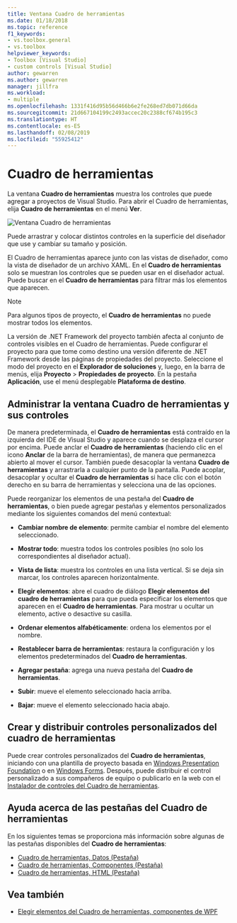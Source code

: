 ```yaml
---
title: Ventana Cuadro de herramientas
ms.date: 01/18/2018
ms.topic: reference
f1_keywords:
- vs.toolbox.general
- vs.toolbox
helpviewer_keywords:
- Toolbox [Visual Studio]
- custom controls [Visual Studio]
author: gewarren
ms.author: gewarren
manager: jillfra
ms.workload:
- multiple
ms.openlocfilehash: 1331f416d95b56d466b6e2fe268ed7db071d66da
ms.sourcegitcommit: 21d667104199c2493accec20c2388cf674b195c3
ms.translationtype: HT
ms.contentlocale: es-ES
ms.lasthandoff: 02/08/2019
ms.locfileid: "55925412"
---
```

# <a name="toolbox"></a>Cuadro de herramientas

La ventana **Cuadro de herramientas** muestra los controles que puede agregar a proyectos de Visual Studio. Para abrir el Cuadro de herramientas, elija **Cuadro de herramientas** en el menú **Ver**.

![Ventana Cuadro de herramientas](media/toolbox.png)

Puede arrastrar y colocar distintos controles en la superficie del diseñador que use y cambiar su tamaño y posición.

El Cuadro de herramientas aparece junto con las vistas de diseñador, como la vista de diseñador de un archivo XAML. En el **Cuadro de herramientas** solo se muestran los controles que se pueden usar en el diseñador actual. Puede buscar en el **Cuadro de herramientas** para filtrar más los elementos que aparecen.

> [!NOTE]
> Para algunos tipos de proyecto, el **Cuadro de herramientas** no puede mostrar todos los elementos.

La versión de .NET Framework del proyecto también afecta al conjunto de controles visibles en el Cuadro de herramientas. Puede configurar el proyecto para que tome como destino una versión diferente de .NET Framework desde las páginas de propiedades del proyecto. Seleccione el modo del proyecto en el **Explorador de soluciones** y, luego, en la barra de menús, elija **Proyecto** > **Propiedades de proyecto**. En la pestaña **Aplicación**, use el menú desplegable **Plataforma de destino**.

## <a name="manage-the-toolbox-window-and-its-controls"></a>Administrar la ventana Cuadro de herramientas y sus controles

De manera predeterminada, el **Cuadro de herramientas** está contraído en la izquierda del IDE de Visual Studio y aparece cuando se desplaza el cursor por encima. Puede anclar el **Cuadro de herramientas** (haciendo clic en el icono **Anclar** de la barra de herramientas), de manera que permanezca abierto al mover el cursor. También puede desacoplar la ventana **Cuadro de herramientas** y arrastrarla a cualquier punto de la pantalla. Puede acoplar, desacoplar y ocultar el **Cuadro de herramientas** si hace clic con el botón derecho en su barra de herramientas y selecciona una de las opciones.

Puede reorganizar los elementos de una pestaña del **Cuadro de herramientas**, o bien puede agregar pestañas y elementos personalizados mediante los siguientes comandos del menú contextual:

- **Cambiar nombre de elemento**: permite cambiar el nombre del elemento seleccionado.

- **Mostrar todo**: muestra todos los controles posibles (no solo los correspondientes al diseñador actual).

- **Vista de lista**: muestra los controles en una lista vertical. Si se deja sin marcar, los controles aparecen horizontalmente.

- **Elegir elementos**: abre el cuadro de diálogo **Elegir elementos del cuadro de herramientas** para que pueda especificar los elementos que aparecen en el **Cuadro de herramientas**. Para mostrar u ocultar un elemento, active o desactive su casilla.

- **Ordenar elementos alfabéticamente**: ordena los elementos por el nombre.

- **Restablecer barra de herramientas**: restaura la configuración y los elementos predeterminados del **Cuadro de herramientas**.

- **Agregar pestaña**: agrega una nueva pestaña del **Cuadro de herramientas**.

- **Subir**: mueve el elemento seleccionado hacia arriba.

- **Bajar**: mueve el elemento seleccionado hacia abajo.

## <a name="create-and-distribute-custom-toolbox-controls"></a>Crear y distribuir controles personalizados del cuadro de herramientas

Puede crear controles personalizados del **Cuadro de herramientas**, iniciando con una plantilla de proyecto basada en [Windows Presentation Foundation](../../extensibility/creating-a-wpf-toolbox-control.md) o en [Windows Forms](../../extensibility/creating-a-windows-forms-toolbox-control.md). Después, puede distribuir el control personalizado a sus compañeros de equipo o publicarlo en la web con el [Instalador de controles del Cuadro de herramientas](http://download.microsoft.com/download/8/3/6/836657BD-9CCB-4ED4-B9D2-FB769473B284/TCI_whitepaper.docx).

## <a name="help-on-toolbox-tabs"></a>Ayuda acerca de las pestañas del Cuadro de herramientas

En los siguientes temas se proporciona más información sobre algunas de las pestañas disponibles del **Cuadro de herramientas**:

- [Cuadro de herramientas, Datos (Pestaña)](../../ide/reference/toolbox-data-tab.md)
- [Cuadro de herramientas, Componentes (Pestaña)](../../ide/reference/toolbox-components-tab.md)
- [Cuadro de herramientas, HTML (Pestaña)](../../ide/reference/toolbox-html-tab.md)

## <a name="see-also"></a>Vea también

- [Elegir elementos del Cuadro de herramientas, componentes de WPF](choose-toolbox-items-wpf-components.md)